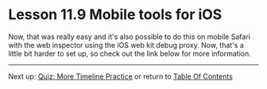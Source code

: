 # Lesson 11.9 Mobile tools for iOS

Now, that was really easy and it's also possible to do this on mobile Safari with the web inspector using the iOS web kit debug proxy. Now, that's a little bit harder to set up, so check out the link below for more information.

- - -
Next up: [Quiz: More Timeline Practice](ND024_Part4_Lesson11_10.md) or return to [Table Of Contents](./ND024_TableOfContents.md)
